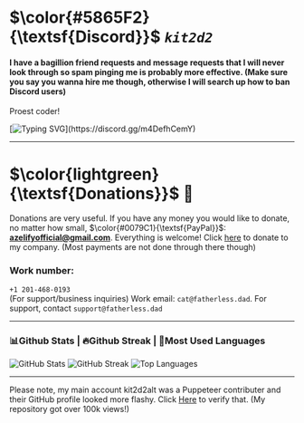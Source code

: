 # $\color{#5865F2}{\textsf{Discord}}$ _`kit2d2`_
#### I have a bagillion friend requests and message requests that I will never look through so spam pinging me is probably more effective. (Make sure you say you wanna hire me though, otherwise I will search up how to ban Discord users)
Proest coder!

[![Typing SVG](https://readme-typing-svg.demolab.com?font=Ubuntu&weight=700&pause=1000&color=555555BE&background=ECEFFF00&multiline=true&width=1000&height=100&lines=My+creativity+is+limited+in+just+an+md+file.+Join+my+Discord+server+to+hire+me!)](https://discord.gg/m4DefhCemY)

---

# $\color{lightgreen}{\textsf{Donations}}$ 💸
Donations are very useful. If you have any money you would like to donate, no matter how small, $\color{#0079C1}{\textsf{PayPal}}$: **azelifyofficial@gmail.com**. Everything is welcome! Click [here](https://t.co/QlxalFfUeP) to donate to my company. (Most payments are not done through there though)

### Work number:
`+1 201-468-0193`  
(For support/business inquiries)
Work email: `cat@fatherless.dad`. For support, contact `support@fatherless.dad`

---

### 📊Github Stats | 🔥Github Streak | 🙊Most Used Languages 
![GitHub Stats](https://github-readme-stats.vercel.app/api?username=cat2d2&show_icons=true&theme=radical) ![GitHub Streak](https://streak-stats.demolab.com?user=cat2d2&theme=radical) ![Top Languages](https://github-readme-stats.vercel.app/api/top-langs/?username=cat2d2&layout=compact&theme=radical)

---

Please note, my main account kit2d2alt was a Puppeteer contributer and their GitHub profile looked more flashy. Click [Here](https://web.archive.org/web/20240919133234/github.com/kit2d2alt) to verify that. (My repository got over 100k views!)
